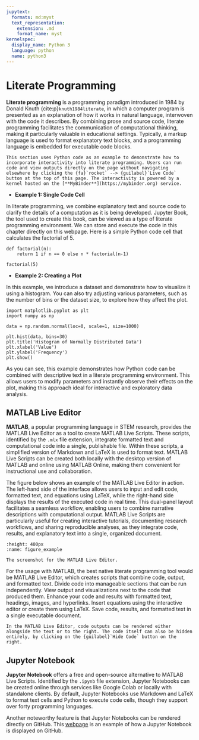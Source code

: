```yaml
---
jupytext:
  formats: md:myst
  text_representation:
    extension: .md
    format_name: myst
kernelspec:
  display_name: Python 3
  language: python
  name: python3
---
```


# Literate Programming

**Literate programming** is a programming paradigm introduced in 1984 by Donald Knuth {cite:p}`knuth1984literate`, in which a computer program is presented as an explanation of how it works in natural language, interwoven with the code it describes. By combining prose and source code, literate programming facilitates the communication of computational thinking, making it particularly valuable in educational settings. Typically, a markup language is used to format explanatory text blocks, and a programming language is embedded for executable code blocks.

```{note}
This section uses Python code as an example to demonstrate how to incorporate interactivity into literate programming. Users can run code and view outputs directly on the page without navigating elsewhere by clicking the {fa}`rocket` --> {guilabel}`Live Code` button at the top of this page. The interactivity is powered by a kernel hosted on the [**MyBinder**](https://mybinder.org) service.
```

- **Example 1: Single Code Cell**

In literate programming, we combine explanatory text and source code to clarify the details of a computation as it is being developed. Jupyter Book, the tool used to create this book, can be viewed as a type of literate programming environment. We can store and execute the code in this chapter directly on this webpage. Here is a simple Python code cell that calculates the factorial of 5.

```{code-cell} python
def factorial(n):
    return 1 if n == 0 else n * factorial(n-1)

factorial(5)
```

- **Example 2: Creating a Plot**

In this example, we introduce a dataset and demonstrate how to visualize it using a histogram. You can also try adjusting various parameters, such as the number of bins or the dataset size, to explore how they affect the plot.

```{code-cell} python
import matplotlib.pyplot as plt
import numpy as np

data = np.random.normal(loc=0, scale=1, size=1000)

plt.hist(data, bins=30)
plt.title('Histogram of Normally Distributed Data')
plt.xlabel('Value')
plt.ylabel('Frequency')
plt.show()
```

As you can see, this example demonstrates how Python code can be combined with descriptive text in a literate programming environment. This allows users to modify parameters and instantly observe their effects on the plot, making this approach ideal for interactive and exploratory data analysis.

## MATLAB Live Editor

**MATLAB**, a popular programming language in STEM research, provides the MATLAB Live Editor as a tool to create MATLAB Live Scripts. These scripts, identified by the `.mlx` file extension, integrate formatted text and computational code into a single, publishable file. Within these scripts, a simplified version of Markdown and LaTeX is used to format text. MATLAB Live Scripts can be created both locally with the desktop version of MATLAB and online using MATLAB Online, making them convenient for instructional use and collaboration. 

The figure below shows an example of the MATLAB Live Editor in action. The left-hand side of the interface allows users to input and edit code, formatted text, and equations using LaTeX, while the right-hand side displays the results of the executed code in real time. This dual-panel layout facilitates a seamless workflow, enabling users to combine narrative descriptions with computational output. MATLAB Live Scripts are particularly useful for creating interactive tutorials, documenting research workflows, and sharing reproducible analyses, as they integrate code, results, and explanatory text into a single, organized document.

```{figure} _static/fig1-1.png
:height: 400px
:name: figure_example

The screenshot for the MATLAB Live Editor.
```

For the usage with MATLAB, the best native literate programming tool would be MATLAB Live Editor, which creates scripts that combine code, output, and formatted text. Divide code into manageable sections that can be run independently. View output and visualizations next to the code that produced them. Enhance your code and results with formatted text, headings, images, and hyperlinks. Insert equations using the interactive editor or create them using LaTeX. Save code, results, and formatted text in a single executable document. 

```{note}
In the MATLAB Live Editor, code outputs can be rendered either alongside the text or to the right. The code itself can also be hidden entirely, by clicking on the {guilabel}`Hide Code` button on the right.
```

## Jupyter Notebook

**Jupyter Notebook** offers a free and open-source alternative to MATLAB Live Scripts. Identified by the `.ipynb` file extension, Jupyter Notebooks can be created online through services like Google Colab or locally with standalone clients. By default, Jupyter Notebooks use Markdown and LaTeX to format text cells and Python to execute code cells, though they support over forty programming languages. 

Another noteworthy feature is that Jupyter Notebooks can be rendered directly on GitHub. This [webpage](https://github.com/jupyter/notebook/blob/main/docs/source/examples/Notebook/Running%20Code.ipynb) is an example of how a Jupyter Notebook is displayed on GitHub.
